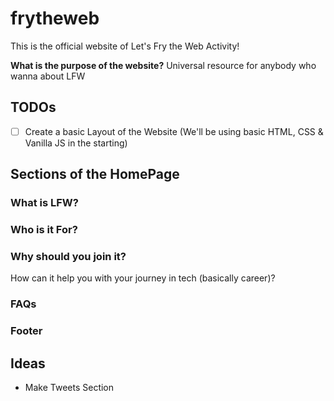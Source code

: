 # frytheweb
This is the official website of Let's Fry the Web Activity!

**What is the purpose of the website?**
Universal resource for anybody who wanna about LFW


## TODOs
- [ ] Create a basic Layout of the Website (We'll be using basic HTML, CSS & Vanilla JS in the starting)

## Sections of the HomePage

### What is LFW?

### Who is it For?
### Why should you join it?
How can it help you with your journey in tech (basically career)?
### FAQs
### Footer


## Ideas
- Make Tweets Section  
